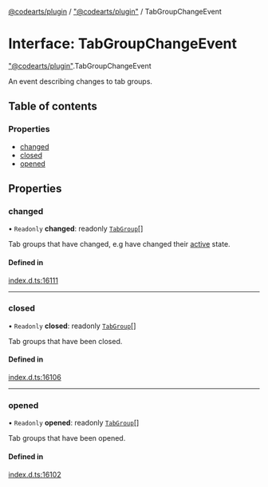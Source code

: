 [@codearts/plugin](../README.md) / ["@codearts/plugin"](../modules/_codearts_plugin_.md) / TabGroupChangeEvent

# Interface: TabGroupChangeEvent

["@codearts/plugin"](../modules/_codearts_plugin_.md).TabGroupChangeEvent

An event describing changes to tab groups.

## Table of contents

### Properties

- [changed](codearts_plugin_.TabGroupChangeEvent.md#changed)
- [closed](codearts_plugin_.TabGroupChangeEvent.md#closed)
- [opened](codearts_plugin_.TabGroupChangeEvent.md#opened)

## Properties

### changed

• `Readonly` **changed**: readonly [`TabGroup`](codearts_plugin_.TabGroup.md)[]

Tab groups that have changed, e.g have changed
their [active](codearts_plugin_.TabGroup.md#isactive) state.

#### Defined in

[index.d.ts:16111](https://github.com/huaweicloud/cloudide-plugin-api/blob/a055dd0/index.d.ts#L16111)

___

### closed

• `Readonly` **closed**: readonly [`TabGroup`](codearts_plugin_.TabGroup.md)[]

Tab groups that have been closed.

#### Defined in

[index.d.ts:16106](https://github.com/huaweicloud/cloudide-plugin-api/blob/a055dd0/index.d.ts#L16106)

___

### opened

• `Readonly` **opened**: readonly [`TabGroup`](codearts_plugin_.TabGroup.md)[]

Tab groups that have been opened.

#### Defined in

[index.d.ts:16102](https://github.com/huaweicloud/cloudide-plugin-api/blob/a055dd0/index.d.ts#L16102)

